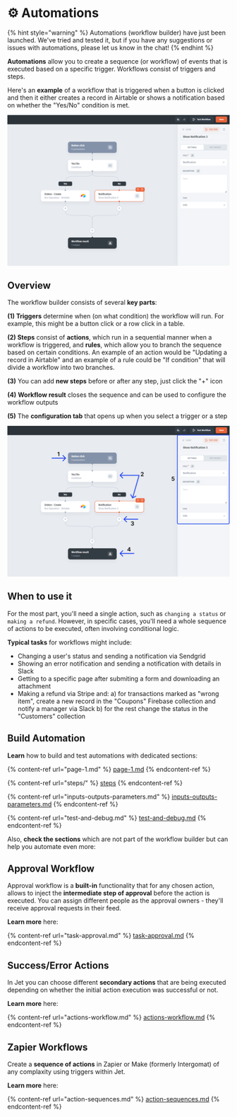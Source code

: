 # ⚙️ Automations

{% hint style="warning" %}
Automations (workflow builder) have just been launched. We've tried and tested it, but if you have any suggestions or issues with automations, please let us know in the chat!
{% endhint %}

**Automations** allow you to create a sequence (or workflow) of events that is executed based on a  specific trigger. Workflows consist of triggers and steps.

Here's an **example** of a workflow that is triggered when a button is clicked and then it either creates a record in Airtable or shows a notification based on whether the "Yes/No" condition is met.

![](../../.gitbook/assets/zsrhxd.png)

## Overview

The workflow builder consists of several **key parts**:

**(1) Triggers** determine when (on what condition) the workflow will run. For example, this might be a button click or a row click in a table.&#x20;

**(2) Steps** consist of **actions**, which run in a sequential manner when a workflow is triggered, and **rules**, which allow you to branch the sequence based on certain conditions. An example of an action would be "Updating a record in Airtable" and an example of a rule could be "If condition" that will divide a workflow into two branches.&#x20;

**(3)** You can add **new steps** before or after any step, just click the "+" icon

**(4)** **Workflow result** closes the sequence and can be used to configure the workflow outputs

**(5)** The **configuration tab** that opens up when you select a trigger or a step

![](../../.gitbook/assets/xtjcfh.png)

## When to use it

For the most part, you'll need a single action, such as `changing a status` or `making a refund`. However, in specific cases, you'll need a whole sequence of actions to be executed, often involving conditional logic.

**Typical tasks** for workflows might include:

* Changing a user's status and sending a notification via Sendgrid
* Showing an error notification and sending a notification with details in Slack
* Getting to a specific page after submiting a form and downloading an attachment
* Making a refund via Stripe and: a) for transactions marked as "wrong item", create a new record in the "Coupons" Firebase collection and notify a manager via Slack b) for the rest change the status in the "Customers" collection&#x20;

## Build Automation

**Learn** how to build and test automations with dedicated sections:

{% content-ref url="page-1.md" %}
[page-1.md](page-1.md)
{% endcontent-ref %}

{% content-ref url="steps/" %}
[steps](steps/)
{% endcontent-ref %}

{% content-ref url="inputs-outputs-parameters.md" %}
[inputs-outputs-parameters.md](inputs-outputs-parameters.md)
{% endcontent-ref %}

{% content-ref url="test-and-debug.md" %}
[test-and-debug.md](test-and-debug.md)
{% endcontent-ref %}

Also, **check the sections** which are not part of the workflow builder but can help you automate even more:

## Approval Workflow

Approval workflow is a **built-in** functionality that for any chosen action, allows to inject the **intermediate step of approval** before the action is executed. You can assign different people as the approval owners - they'll receive approval requests in their feed.

**Learn more** here:

{% content-ref url="task-approval.md" %}
[task-approval.md](task-approval.md)
{% endcontent-ref %}

## Success/Error Actions

In Jet you can choose different **secondary actions** that are being executed depending on whether the initial action execution was successful or not.

**Learn more** here:

{% content-ref url="actions-workflow.md" %}
[actions-workflow.md](actions-workflow.md)
{% endcontent-ref %}

## Zapier Workflows

Create a **sequence of actions** in Zapier or Make (formerly Intergomat) of any complaxity using triggers within Jet.

**Learn more** here:

{% content-ref url="action-sequences.md" %}
[action-sequences.md](action-sequences.md)
{% endcontent-ref %}

